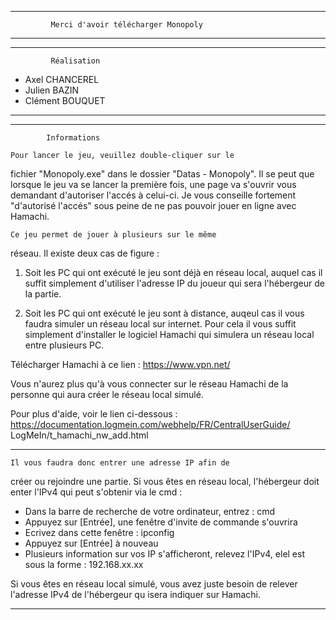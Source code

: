 ************************************************************
             Merci d'avoir télécharger Monopoly
************************************************************



************************************************************
			 Réalisation
- Axel CHANCEREL
- Julien BAZIN
- Clément BOUQUET
************************************************************



************************************************************
			Informations

	Pour lancer le jeu, veuillez double-cliquer sur le
fichier "Monopoly.exe" dans le dossier "Datas - Monopoly".
	Il se peut que lorsque le jeu va se lancer la
première fois, une page va s'ouvrir vous demandant d'autoriser
l'accés à celui-ci. Je vous conseille fortement "d'autorisé
l'accés" sous peine de ne pas pouvoir jouer en ligne avec
Hamachi.

	Ce jeu permet de jouer à plusieurs sur le même
réseau. Il existe deux cas de figure :


1) Soit les PC qui ont exécuté le jeu sont déjà en réseau
local, auquel cas il suffit simplement d'utiliser l'adresse
IP du joueur qui sera l'hébergeur de la partie.


2) Soit les PC qui ont exécuté le jeu sont à distance,
auqeul cas il vous faudra simuler un réseau local sur
internet. Pour cela il vous suffit simplement d'installer
le logiciel Hamachi qui simulera un réseau local entre
plusieurs PC.

Télécharger Hamachi à ce lien : 
https://www.vpn.net/

Vous n'aurez plus qu'à vous connecter sur le réseau Hamachi
de la personne qui aura créer le réseau local simulé.

Pour plus d'aide, voir le lien ci-dessous :
https://documentation.logmein.com/webhelp/FR/CentralUserGuide/
LogMeIn/t_hamachi_nw_add.html

------------------------------------------------------------

	Il vous faudra donc entrer une adresse IP afin de
créer ou rejoindre une partie. Si vous êtes en réseau local,
l'hébergeur doit enter l'IPv4 qui peut s'obtenir via le cmd :

- Dans la barre de recherche de votre ordinateur, entrez : cmd
- Appuyez sur [Entrée], une fenêtre d'invite de commande
s'ouvrira
- Ecrivez dans cette fenêtre : ipconfig
- Appuyez sur [Entrée] à nouveau
- Plusieurs information sur vos IP s'afficheront, relevez
l'IPv4, elel est sous la forme : 192.168.xx.xx

Si vous êtes en réseau local simulé, vous avez juste besoin de
relever l'adresse IPv4 de l'hébergeur qu isera indiquer sur
Hamachi.
************************************************************
